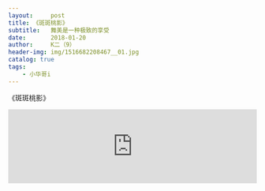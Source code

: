 ```yaml
---
layout:     post
title: 《斑斑桃影》
subtitle:   舞美是一种极致的享受
date:       2018-01-20
author:     K二（9）
header-img: img/1516682208467__01.jpg
catalog: true
tags:
    - 小华哥i
---
```

《斑斑桃影》
<center>
<iframe src="http://player.youku.com/embed/XMzM0NDExMzUyMA==" frameborder="0" allowfullscreen higth = "100%" width = "100%" /></center>

